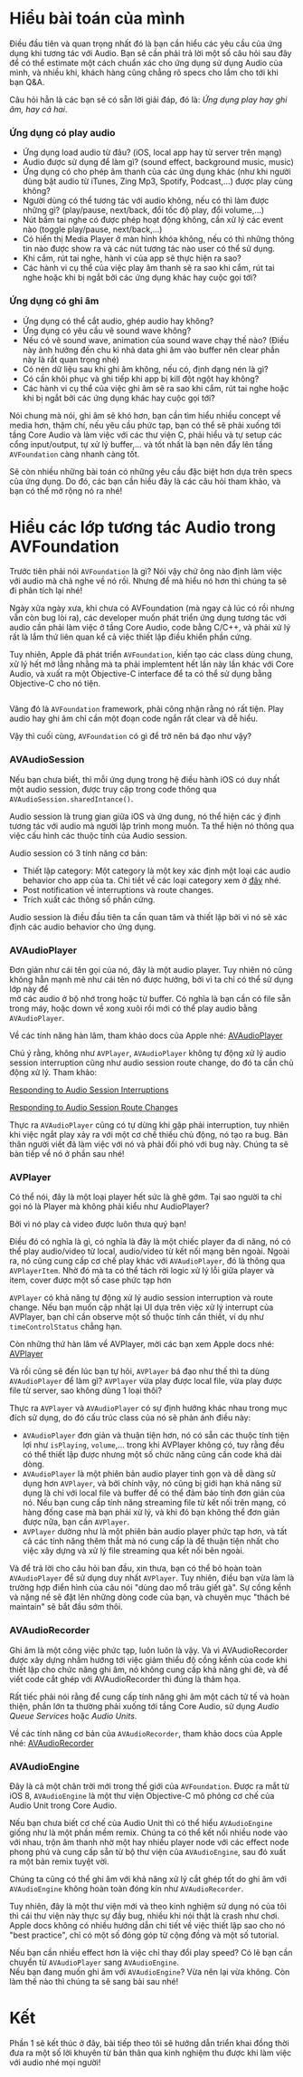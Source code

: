 <h1>Hiểu bài toán của mình</h1>

<p>Điều đầu tiên và quan trọng nhất đó là bạn cần hiểu các yêu cầu của ứng dụng khi tương tác với Audio. Bạn sẽ cần phải trả lời một số câu hỏi sau đây để có thể estimate một cách chuẩn xác cho ứng dụng sử dụng Audio của mình, và nhiều khi, khách hàng cũng chẳng rõ specs cho lắm cho tới khi bạn Q&amp;A.</p>

<p>Câu hỏi hẳn là các bạn sẽ có sẵn lời giải đáp, đó là: <em>Ứng dụng play hay ghi âm, hay cả hai</em>.</p>

<h3>Ứng dụng có play audio</h3>

<ul><li>Ứng dụng load audio từ đâu? (iOS, local app hay từ server trên mạng)</li><li>Audio được sử dụng để làm gì? (sound effect, background music, music)</li><li>Ứng dụng có cho phép âm thanh của các ứng dụng khác (như khi người dùng bật audio từ iTunes, Zing Mp3, Spotify, Podcast,…) được play cùng không?</li><li>Người dùng có thể tương tác với audio không, nếu có thì làm được những gì? (play/pause, next/back, đổi tốc độ play, đổi volume,…)</li><li>Nút bấm tai nghe có được phép hoạt động không, cần xử lý các event nào (toggle play/pause, next/back,…)</li><li>Có hiển thị Media Player ở màn hình khóa không, nếu có thì những thông tin nào được show ra và các nút tương tác nào user có thể sử dụng.</li><li>Khi cắm, rút tai nghe, hành vi của app sẽ thực hiện ra sao?</li><li>Các hành vi cụ thể của việc play âm thanh sẽ ra sao khi cắm, rút tai nghe hoặc khi bị ngắt bởi các ứng dụng khác hay cuộc gọi tới?</li></ul>

<h3>Ứng dụng có ghi âm</h3>

<ul><li>Ứng dụng có thể cắt audio, ghép audio hay không?</li><li>Ứng dụng có yêu cầu vẽ sound wave không?</li><li>Nếu có vẽ sound wave, animation của sound wave chạy thế nào? (Điều này ảnh hưởng đến chu kì nhả data ghi âm vào buffer nên clear phần này là rất quan trọng nhé)</li><li>Có nén dữ liệu sau khi ghi âm không, nếu có, định dạng nén là gì?</li><li>Có cần khôi phục và ghi tiếp khi app bị kill đột ngột hay không?</li><li>Các hành vi cụ thể của việc ghi âm sẽ ra sao khi cắm, rút tai nghe hoặc khi bị ngắt bởi các ứng dụng khác hay cuộc gọi tới?</li></ul>

<p>Nói chung mà nói, ghi âm sẽ khó hơn, bạn cần tìm hiểu nhiều concept về media hơn, thậm chí, nếu yêu cầu phức tạp, bạn có thể sẽ phải xuống tới tầng Core Audio và làm việc với các thư viện C, phải hiểu và tự setup các cổng input/output, tự xử lý buffer,… và tốt nhất là bạn nên đẩy lên tầng <code>AVFoundation</code> càng nhanh càng tốt.</p>

<p>Sẽ còn nhiều những bài toán có những yêu cầu đặc biệt hơn dựa trên specs của ứng dụng. Do đó, các bạn cần hiểu đây là các câu hỏi tham khảo, và bạn có thể mở rộng nó ra nhé!</p>

<h1>Hiểu các lớp tương tác Audio trong AVFoundation</h1>

<p>Trước tiên phải nói <code>AVFoundation</code> là gì? Nói vậy chứ ông nào định làm việc với audio mà chả nghe về nó rồi. Nhưng để mà hiểu nó hơn thì chúng ta sẽ đi phân tích lại nhé!</p>

<p>Ngày xửa ngày xưa, khi chưa có AVFoundation (mà ngay cả lúc có rồi nhưng vẫn còn bug lòi ra), các developer muốn phát triển ứng dụng tương tác với audio cần phải làm việc ở tầng Core Audio, code bằng C/C++, và phải xử lý rất là lắm thứ liên quan kể cả việc thiết lập điều khiển phần cứng. </p>

<p>Tuy nhiên, Apple đã phát triển <code>AVFoundation</code>, kiến tạo các class dùng chung, xử lý hết mớ lằng nhằng mà ta phải implemtent hết lần này lần khác với Core Audio, và xuất ra một Objective-C interface để ta có thể sử dụng bằng Objective-C cho nó tiện. </p>

<img src="https://images.viblo.asia/12459bba-69e2-445c-9ae9-ed31f74a2b40.png" alt=""/>

<p>Vâng đó là <code>AVFoundation</code> framework, phải công nhận rằng nó rất tiện. Play audio hay ghi âm chỉ cần một đoạn code ngắn rất clear và dễ hiểu.</p>

<p>Vậy thì cuối cùng, <code>AVFoundation</code> có gì để trở nên bá đạo như vậy?</p>

<h3>AVAudioSession</h3>

<p>Nếu bạn chưa biết, thì mỗi ứng dụng trong hệ điều hành iOS có duy nhất một audio session, được truy cập trong code thông qua <code>AVAudioSession.sharedIntance()</code>. </p>

<p>Audio session là trung gian giữa iOS và ứng dung, nó thể hiện các ý định tương tác với audio mà người lập trình mong muốn. Ta thể hiện nó thông qua việc cấu hình các thuộc tính của Audio session.</p>

<p>Audio session có 3 tính năng cơ bản:</p>

<ul><li>Thiết lập category: Một category là một key xác định một loại các audio behavior cho app của ta. Chi tiết về các loại category xem ở <a href="https://developer.apple.com/library/archive/documentation/Audio/Conceptual/AudioSessionProgrammingGuide/AudioSessionCategoriesandModes/AudioSessionCategoriesandModes.html">đây</a> nhé.</li><li>Post notification về interruptions và route changes.</li><li>Trích xuất các thông số phần cứng.</li></ul>

<p>Audio session là điều đầu tiên ta cần quan tâm và thiết lập bởi vì nó sẽ xác định các audio behavior cho ứng dụng.</p>

<h3>AVAudioPlayer</h3>

<p>Đơn giản như cái tên gọi của nó, đây là một audio player. Tuy nhiên nó cũng không hẳn mạnh mẽ như cái tên nó được hưởng, bởi vì ta chỉ có thể sử dụng lớp này để <br>
mở các audio ở bộ nhớ trong hoặc từ buffer. Có nghĩa là bạn cần có file sẵn trong máy, hoặc down về xong xuôi rồi mới có thể play audio bằng <code>AVAudioPlayer</code>.  </p>

<p>Về các tính năng hàn lâm, tham khảo docs của Apple nhé: <a href="https://developer.apple.com/documentation/avfoundation/avaudioplayer">AVAudioPlayer</a></p>

<p>Chú ý rằng, không như <code>AVPlayer</code>, <code>AVAudioPlayer</code> không tự động xử lý audio session interruption cũng như audio session route change, do đó ta cần chủ động xử lý. Tham khảo: </p>

<p><a href="https://developer.apple.com/documentation/avfoundation/avaudiosession/responding_to_audio_session_interruptions">Responding to Audio Session Interruptions</a></p>

<p><a href="https://developer.apple.com/documentation/avfoundation/avaudiosession/responding_to_audio_session_route_changes">Responding to Audio Session Route Changes</a></p>

<p>Thực ra <code>AVAudioPlayer</code> cũng có tự dừng khi gặp phải interruption, tuy nhiên khi việc ngắt play xảy ra với một cơ chế thiếu chủ động, nó tạo ra bug. Bản thân người viết đã làm việc với nó và phải đối phó với bug này. Chúng ta sẽ bàn tiếp về nó ở phần sau nhé!</p>

<h3>AVPlayer</h3>

<p>Có thể nói, đây là một loại player hết sức là ghê gớm. Tại sao người ta chỉ gọi nó là Player mà không phải kiểu như AudioPlayer?</p>

<p>Bởi vì nó play cả video được luôn thưa quý bạn!</p>

<p>Điều đó có nghĩa là gì, có nghĩa là đây là một chiếc player đa di năng, nó có thể play audio/video từ local, audio/video từ kết nối mạng bên ngoài. Ngoài ra, nó cũng cung cấp cơ chế play khác với <code>AVAudioPlayer</code>, đó là thông qua <code>AVPlayerItem</code>. Nhờ đó mà ta có thể tách rời logic xử lý lỗi giữa player và item, cover được một số case phức tạp hơn</p>

<p><code>AVPlayer</code> có khả năng tự động xử lý audio session interruption và route change. Nếu bạn muốn cập nhật lại UI dựa trên việc xử lý interrupt của AVPlayer, bạn chỉ cần observe một số thuộc tính cần thiết, ví dụ như <code>timeControlStatus</code> chẳng hạn.</p>

<p>Còn những thứ hàn lâm về AVPlayer, mời các bạn xem Apple docs nhé: <a href="https://developer.apple.com/documentation/avfoundation/avplayer">AVPlayer</a></p>

<p>Và rồi cũng sẽ đến lúc bạn tự hỏi, <code>AVPlayer</code> bá đạo như thế thì ta dùng <code>AVAudioPlayer</code> để làm gì? <code>AVPlayer</code> vừa play được local file, vừa play được file từ server, sao không dùng 1 loại thôi?</p>

<p>Thực ra <code>AVPlayer</code> và <code>AVAudioPlayer</code> có sự định hướng khác nhau trong mục đích sử dụng, do đó cấu trúc class của nó sẽ phản ánh điều này:</p>

<ul><li><code>AVAudioPlayer</code> đơn giản và thuận tiện hơn, nó có sẵn các thuộc tính tiện lợi như <code>isPlaying</code>, <code>volume</code>,… trong khi AVPlayer không có, tuy rằng đều có thể thiết lập được nhưng một số chức năng cũng cần code khá dài dòng.</li><li><code>AVAudioPlayer</code> là một phiên bản audio player tinh gọn và dễ dàng sử dụng hơn <code>AVPlayer</code>, và bởi chính vậy, nó cũng bị giới hạn khả năng sử dụng là chỉ với local file và buffer để có thể đảm bảo tính đơn giản của nó. Nếu bạn cung cấp tính năng streaming file từ kết nối trên mạng, có hàng đống case mà bạn phải xử lý, và khi đó bạn không thể đơn giản được nữa, bạn cần <code>AVPlayer</code>.</li><li><code>AVPlayer</code> dường như là một phiên bản audio player phức tạp hơn, và tất cả các tính năng thêm thắt mà nó cung cấp là để thuận tiện nhất cho việc xây dựng và xử lý file streaming qua kết nối bên ngoài.</li></ul>

<p>Và để trả lời cho câu hỏi ban đầu, xin thưa, bạn có thể bỏ hoàn toàn <code>AVAudioPlayer</code> để sử dụng duy nhất <code>AVPlayer</code>. Tuy nhiên, điều bạn vừa làm là trường hợp điển hình của câu nói "dùng dao mổ trâu giết gà". Sự cồng kềnh và nặng nề sẽ đặt lên những dòng code của bạn, và chuyên mục "thách bé maintain" sẽ bắt đầu sớm thôi.</p>

<h3>AVAudioRecorder</h3>

<p>Ghi âm là một công việc phức tạp, luôn luôn là vậy. Và vì AVAudioRecorder được xây dựng nhằm hướng tới việc giảm thiểu độ cồng kềnh của code khi thiết lập cho chức năng ghi âm, nó không cung cấp khả năng ghi đè, và để viết code cắt ghép với AVAudioRecorder thì đúng là thảm họa.</p>

<p>Rất tiếc phải nói rằng để cung cấp tính năng ghi âm một cách tử tế và hoàn thiện, phần lớn ta thường phải xuống tới tầng Core Audio, sử dụng <em>Audio Queue Services</em> hoặc <em>Audio Units</em>.</p>

<p>Về các tính năng cơ bản của <code>AVAudioRecorder</code>, tham khảo docs của Apple nhé: <a href="https://developer.apple.com/documentation/avfoundation/avaudiorecorder">AVAudioRecorder</a></p>

<h3>AVAudioEngine</h3>

<p>Đây là cả một chân trời mới trong thế giới của <code>AVFoundation</code>. Được ra mắt từ iOS 8, <code>AVAudioEngine</code> là một thư viện Objective-C mô phỏng cơ chế của Audio Unit trong Core Audio. </p>

<p>Nếu bạn chưa biết cơ chế của Audio Unit thì có thể hiểu <code>AVAudioEngine</code> giống như là một phần mềm remix. Chúng ta có thể kết nối nhiều node vào với nhau, trộn âm thanh nhờ một hay nhiều player node với các effect node phong phú và cung cấp sẵn từ bộ thư viện của <code>AVAudioEngine</code>, sau đó xuất ra một bản remix tuyệt vời.</p>

<p>Chúng ta cũng có thể ghi âm với khả năng xử lý cắt ghép tốt do ghi âm với <code>AVAudioEngine</code> không hoàn toàn đóng kín như <code>AVAudioRecorder</code>.</p>

<p>Tuy nhiên, đây là một thư viện mới và theo kinh nghiệm sử dụng nó của tôi thì cái thư viện này thực sự đầy bug, nhiều khi nói thật là crash như chơi. Apple docs không có nhiều hướng dẫn chi tiết về việc thiết lập sao cho nó "best practice", chỉ có một số đóng góp từ cộng đồng và một số tutorial.</p>

<p>Nếu bạn cần nhiều effect hơn là việc chỉ thay đổi play speed? Có lẽ bạn cần chuyển từ <code>AVAudioPlayer</code> sang <code>AVAudioEngine</code>.<br>
Nếu bạn đang muốn ghi âm với <code>AVAudioEngine</code>? Vừa nên lại vừa không. Còn làm thế nào thì chúng ta sẽ sang bài sau nhé!</p>

<h1>Kết</h1>

<p>Phần 1 sẽ kết thúc ở đây, bài tiếp theo tôi sẽ hướng dẫn triển khai đồng thời đưa ra một số lời khuyên từ bản thân qua kinh nghiệm thu được khi làm việc với audio nhé mọi người!</p>